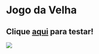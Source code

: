 # Jogo da Velha
## Clique [aqui](https://vitormenoli.github.io/projetos-reactjs/9_Jogo_da_Velha/) para testar!

<img src="https://imgur.com/Vttm9fM.png">
